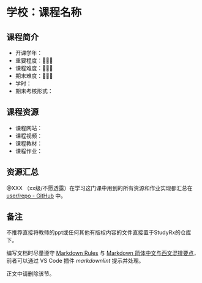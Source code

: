 # 学校：课程名称

## 课程简介

- 开课学年：
- 重要程度：🌟🌟🌟
- 课程难度：🌟🌟🌟
- 期末难度：🌟🌟🌟
- 学时：
- 期末考核形式：

<!-- 用一两段话介绍这门课程，内容包括但不限于：
    （1）课程覆盖的知识点范围
    （2）这门课的期末考核要点
    （3）学习这门课程的体验与感受
    （4）学习这门课的注意点（踩过的坑、难度预警等等）
    （5）... ...
-->

## 课程资源

- 课程网站：
- 课程视频：
- 课程教材：
- 课程作业：

## 资源汇总

@XXX （xx级/不愿透露）在学习这门课中用到的所有资源和作业实现都汇总在 [user/repo - GitHub](https://github.com/user/repo) 中。

## 备注

不推荐直接将教师的ppt或任何其他有版权内容的文件直接置于StudyRx的仓库下。

编写文档时尽量遵守 [Markdown Rules][md_rules] 与 [Markdown 简体中文与西文混排要点][cn_en_mixed_typography]，前者可以通过 VS Code 插件 *markdownlint* 提示并处理。

[md_rules]: https://github.com/markdownlint/markdownlint/blob/master/docs/RULES.md
[cn_en_mixed_typography]: https://github.com/selfteaching/markdown-writing-with-mixed-cn-en

正文中请删除该节。
